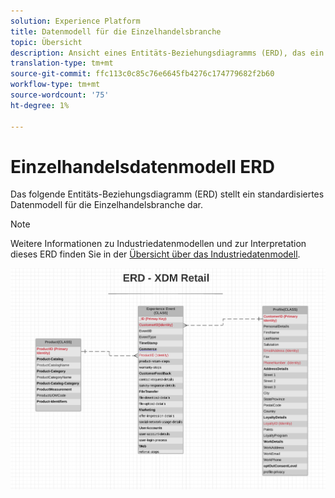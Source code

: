 ```yaml
---
solution: Experience Platform
title: Datenmodell für die Einzelhandelsbranche
topic: Übersicht
description: Ansicht eines Entitäts-Beziehungsdiagramms (ERD), das ein standardisiertes Datenmodell für die Einzelhandelsbranche beschreibt, das mit dem Experience Data Model (XDM) kompatibel ist und in Adobe Experience Platform verwendet werden kann.
translation-type: tm+mt
source-git-commit: ffc113c0c85c76e6645fb4276c174779682f2b60
workflow-type: tm+mt
source-wordcount: '75'
ht-degree: 1%

---
```



#  Einzelhandelsdatenmodell ERD

Das folgende Entitäts-Beziehungsdiagramm (ERD) stellt ein standardisiertes Datenmodell für die Einzelhandelsbranche dar.

>[!NOTE]
>
>Weitere Informationen zu Industriedatenmodellen und zur Interpretation dieses ERD finden Sie in der [Übersicht über das Industriedatenmodell](./overview.md).

![](../../images/industries/retail.png)